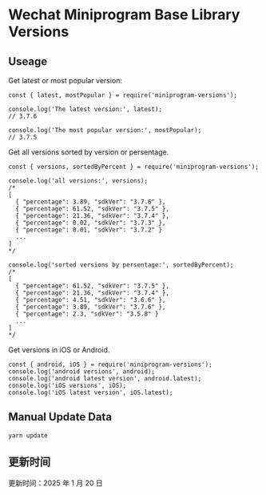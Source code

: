 
# Wechat Miniprogram Base Library Versions

## Useage

Get latest or most popular version:

```;
const { latest, mostPopular } = require('miniprogram-versions');

console.log('The latest version:', latest);
// 3.7.6

console.log('The most popular version:', mostPopular);
// 3.7.5

```

Get all versions sorted by version or persentage.

```
const { versions, sortedByPercent } = require('miniprogram-versions');

console.log('all versions:', versions);
/*
[
  { "percentage": 3.89, "sdkVer": "3.7.6" },
  { "percentage": 61.52, "sdkVer": "3.7.5" },
  { "percentage": 21.36, "sdkVer": "3.7.4" },
  { "percentage": 0.02, "sdkVer": "3.7.3" },
  { "percentage": 0.01, "sdkVer": "3.7.2" }
  ...
]
*/

console.log('sorted versions by persentage:', sortedByPercent);
/*
[
  { "percentage": 61.52, "sdkVer": "3.7.5" },
  { "percentage": 21.36, "sdkVer": "3.7.4" },
  { "percentage": 4.51, "sdkVer": "3.6.6" },
  { "percentage": 3.89, "sdkVer": "3.7.6" },
  { "percentage": 2.3, "sdkVer": "3.5.8" }
  ...
]
*/
```

Get versions in iOS or Android.

```
const { android, iOS } = require('miniprogram-versions');
console.log('android versions', android);
console.log('android latest version', android.latest);
console.log('iOS versions', iOS);
console.log('iOS latest version', iOS.latest);
```

## Manual Update Data

```
yarn update
```

## 更新时间

更新时间：2025 年 1 月 20 日

